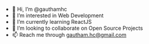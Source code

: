 - 👋 Hi, I’m @gauthamhc
- 👀 I’m interested in Web Development
- 🌱 I’m currently learning ReactJS
- 💞️ I’m looking to collaborate on Open Source Projects
- 📫 Reach me through gautham.hc@gmail.com

<!---
gauthamhc/gauthamhc is a ✨ special ✨ repository because its `README.md` (this file) appears on your GitHub profile.
You can click the Preview link to take a look at your changes.
--->
